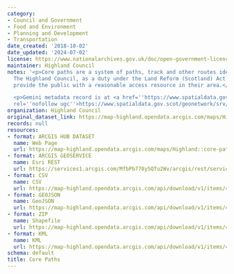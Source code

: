 ```yaml
---
category:
- Council and Government
- Food and Environment
- Planning and Development
- Transportation
date_created: '2018-10-02'
date_updated: '2024-07-02'
license: https://www.nationalarchives.gov.uk/doc/open-government-licence/version/3/
maintainer: Highland Council
notes: '<p>Core paths are a system of paths, track and other routes identified by
  The Highland Council, as a duty under the Land Reform (Scotland) Act 2003, that
  provide the public with a reasonable access resource in their area.</p>

  <p>Gemini metadata record is at <a href=''https://www.spatialdata.gov.scot/geonetwork/srv/eng/catalog.search#/metadata/8937f063-73b9-45ec-82af-416c4df3b2e0''
  rel=''nofollow ugc''>https://www.spatialdata.gov.scot/geonetwork/srv/eng/catalog.search#/metadata/8937f063-73b9-45ec-82af-416c4df3b2e0</a>.</p>'
organization: Highland Council
original_dataset_link: https://map-highland.opendata.arcgis.com/maps/Highland::core-paths
records: null
resources:
- format: ARCGIS HUB DATASET
  name: Web Page
  url: https://map-highland.opendata.arcgis.com/maps/Highland::core-paths
- format: ARCGIS GEOSERVICE
  name: Esri REST
  url: https://services1.arcgis.com/MfbPb778y5QTu2Wv/arcgis/rest/services/CorePaths/FeatureServer/0
- format: CSV
  name: CSV
  url: https://map-highland.opendata.arcgis.com/api/download/v1/items/4ff063a3130b4914bec21d1e90434b5c/csv?layers=0
- format: GEOJSON
  name: GeoJSON
  url: https://map-highland.opendata.arcgis.com/api/download/v1/items/4ff063a3130b4914bec21d1e90434b5c/geojson?layers=0
- format: ZIP
  name: Shapefile
  url: https://map-highland.opendata.arcgis.com/api/download/v1/items/4ff063a3130b4914bec21d1e90434b5c/shapefile?layers=0
- format: KML
  name: KML
  url: https://map-highland.opendata.arcgis.com/api/download/v1/items/4ff063a3130b4914bec21d1e90434b5c/kml?layers=0
schema: default
title: Core Paths
---
```

